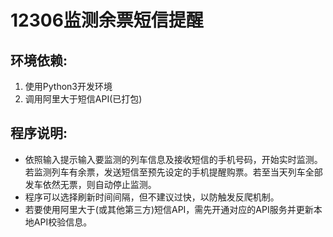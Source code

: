 # 12306监测余票短信提醒
## 环境依赖:
1. 使用Python3开发环境
2. 调用阿里大于短信API(已打包)

## 程序说明:
- 依照输入提示输入要监测的列车信息及接收短信的手机号码，开始实时监测。若监测列车有余票，发送短信至预先设定的手机提醒购票。若至当天列车全部发车依然无票，则自动停止监测。
- 程序可以选择刷新时间间隔，但不建议过快，以防触发反爬机制。
- 若要使用阿里大于(或其他第三方)短信API，需先开通对应的API服务并更新本地API校验信息。
